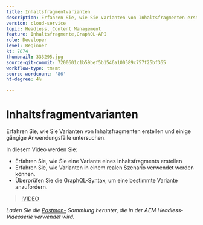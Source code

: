 ```yaml
---
title: Inhaltsfragmentvarianten
description: Erfahren Sie, wie Sie Varianten von Inhaltsfragmenten erstellen und einige gängige Anwendungsfälle untersuchen.
version: cloud-service
topic: Headless, Content Management
feature: Inhaltsfragmente,GraphQL-API
role: Developer
level: Beginner
kt: 7874
thumbnail: 333295.jpg
source-git-commit: 7200601c1b59bef5b1546a100589c757f25bf365
workflow-type: tm+mt
source-wordcount: '86'
ht-degree: 4%

---
```



# Inhaltsfragmentvarianten

Erfahren Sie, wie Sie Varianten von Inhaltsfragmenten erstellen und einige gängige Anwendungsfälle untersuchen.

In diesem Video werden Sie:

+ Erfahren Sie, wie Sie eine Variante eines Inhaltsfragments erstellen
+ Erfahren Sie, wie Varianten in einem realen Szenario verwendet werden können.
+ Überprüfen Sie die GraphQL-Syntax, um eine bestimmte Variante anzufordern.

>[!VIDEO](https://video.tv.adobe.com/v/333295/?quality=12&learn=on)

_Laden Sie die  [Postman-](./assets/aem-headless-video-series.postman_collection.json) Sammlung herunter, die in der AEM Headless-Videoserie verwendet wird._
